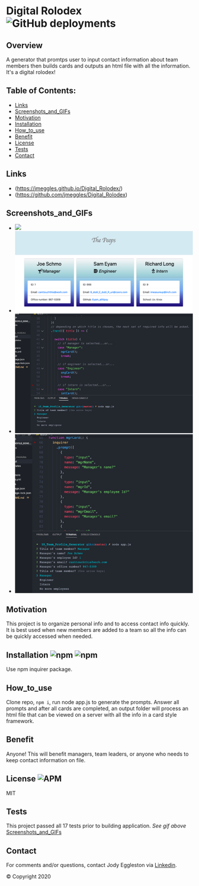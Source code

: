 
  # Digital Rolodex  ![GitHub deployments](https://img.shields.io/github/deployments/badges/shields/shields-staging?color=green)

  ## Overview 
  A generator that promtps user to input contact information about team members then builds cards and outputs an html file with all the information.  It's a digital rolodex! 

  ## Table of Contents:
  - [Links](#Links)
  - [Screenshots_and_GIFs](#Screenshots_and_GIFs)
  - [Motivation](#Motivation)
  - [Installation](#Installation)
  - [How_to_use](#How_to_use)
  - [Benefit](#Benefit)
  - [License](#License)
  - [Tests](#Tests)
  - [Contact](#Contact)

 ## Links
  - (https://jmeggles.github.io/Digital_Rolodex/)
  - (https://github.com/jmeggles/Digital_Rolodex)

 ## Screenshots_and_GIFs 
  - ![](https://media.giphy.com/media/givH9vKcj4Vwz94XJX/giphy.gif)
  - ![Screenshot of deployed rolodex project completed html on server](./assets/images/screenshot1.png)
  - ![Screenshot of deployed rolodex project running node viewing manager card info](./assets/images/screenshot2.png)
  - ![Screenshot of deployed rolodex project running node viewing engineer card info](./assets/images/screenshot3.png)
  
  ## Motivation
  This project is to organize personal info and to access contact info quickly.  It is best used when new members are added to a team so all the info can be quickly accessed when needed. 

  ## Installation ![npm](https://img.shields.io/npm/v/npm?color=pink&style=plastic) ![npm](https://img.shields.io/npm/v/inquirer?color=pink&label=inquirer&style=plastic)
  Use npm inquirer package.

  ## How_to_use
  Clone repo, <code>npm i</code>, run node app.js to generate the prompts. Answer all prompts and after all cards are completed, an output folder will process an html file that can be viewed on a server with all the info in a card style framework.  

  ## Benefit
  Anyone!  This will benefit managers, team leaders, or anyone who needs to keep contact information on file. 

  ## License ![APM](https://img.shields.io/apm/l/npm?color=pink&style=plastic)
  MIT

  ## Tests
 This project passed all 17 tests prior to building application. *See gif above* [Screenshots_and_GIFs](#Screenshots_and_GIFs)

  ## Contact
  For comments and/or questions, contact Jody Eggleston via
  [Linkedin](https://www.linkedin.com/in/jody-eggleston/).


  © Copyright 2020


